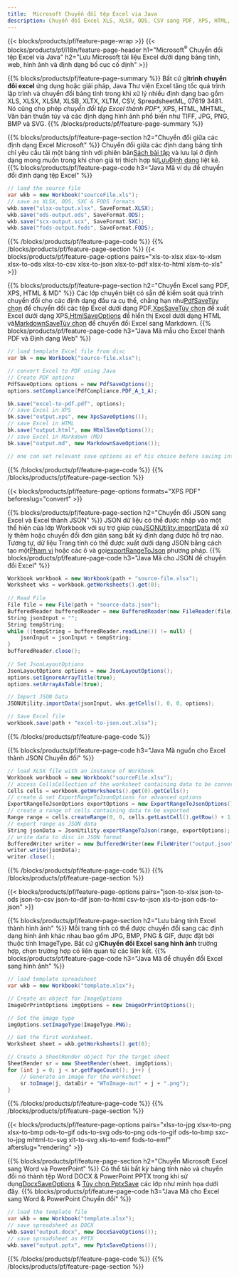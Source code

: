 ```yaml
---
title:  Microsoft Chuyển đổi tệp Excel via Java
description: Chuyển đổi Excel XLS, XLSX, ODS, CSV sang PDF, XPS, HTML, JPEG
---
```

{{< blocks/products/pf/feature-page-wrap >}}
{{< blocks/products/pf/i18n/feature-page-header h1="Microsoft<sup>&reg;</sup> Chuyển đổi tệp Excel via Java" h2="Lưu Microsoft tài liệu Excel dưới dạng bảng tính, web, hình ảnh và định dạng bố cục cố định" >}}

{{% blocks/products/pf/feature-page-summary %}}
 Bất cứ gì**trình chuyển đổi excel** ứng dụng hoặc giải pháp, Java Thư viện Excel tăng tốc quá trình lập trình và chuyển đổi bảng tính trong khi xử lý nhiều định dạng bao gồm XLS, XLSX, XLSM, XLSB, XLTX, XLTM, CSV, SpreadsheetML, 07619 3481. Nó cũng cho phép *chuyển đổi tệp Excel thành PDF**, XPS, HTML, MHTML, Văn bản thuần túy và các định dạng hình ảnh phổ biến như TIFF, JPG, PNG, BMP và SVG.
{{% /blocks/products/pf/feature-page-summary %}}

{{% blocks/products/pf/feature-page-section h2="Chuyển đổi giữa các định dạng Excel Microsoft" %}}
 Chuyển đổi giữa các định dạng bảng tính chỉ yêu cầu tải một bảng tính với phiên bản[Sách bài tập](https://reference.aspose.com/cells/java/com.aspose.cells/Workbook) và lưu lại ở định dạng mong muốn trong khi chọn giá trị thích hợp từ[LưuĐịnh dạng](https://reference.aspose.com/cells/java/com.aspose.cells/SaveFormat) liệt kê.
{{% blocks/products/pf/feature-page-code h3="Java Mã ví dụ để chuyển đổi định dạng tệp Excel" %}}

```cs
// load the source file
var wkb = new Workbook("sourceFile.xls");
// save as XLSX, ODS, SXC & FODS formats
wkb.save("xlsx-output.xlsx", SaveFormat.XLSX);
wkb.save("ods-output.ods", SaveFormat.ODS);
wkb.save("scx-output.scx", SaveFormat.SXC);
wkb.save("fods-output.fods", SaveFormat.FODS);
```
{{% /blocks/products/pf/feature-page-code %}}
{{% /blocks/products/pf/feature-page-section %}}
{{< blocks/products/pf/feature-page-options pairs="xls-to-xlsx xlsx-to-xlsm xlsx-to-ods xlsx-to-csv xlsx-to-json xlsx-to-pdf xlsx-to-html xlsm-to-xls" >}}


{{% blocks/products/pf/feature-page-section h2="Chuyển Excel sang PDF, XPS, HTML & MD" %}}
 Các lớp chuyên biệt có sẵn để kiểm soát quá trình chuyển đổi cho các định dạng đầu ra cụ thể, chẳng hạn như[PdfSaveTùy chọn](https://reference.aspose.com/cells/java/com.aspose.cells/PdfSaveOptions) để chuyển đổi các tệp Excel dưới dạng PDF,[XpsSaveTùy chọn](https://reference.aspose.com/cells/java/com.aspose.cells/XpsSaveOptions) để xuất Excel dưới dạng XPS,[HtmlSaveOptions](https://reference.aspose.com/cells/java/com.aspose.cells/HtmlSaveOptions) để hiển thị Excel dưới dạng HTML và[MarkdownSaveTùy chọn](https://reference.aspose.com/cells/java/com.aspose.cells/MarkdownSaveOptions) để chuyển đổi Excel sang Markdown.
{{% blocks/products/pf/feature-page-code h3="Java Mã mẫu cho Excel thành PDF và Định dạng Web" %}}

```cs
// load template Excel file from disc
var bk = new Workbook("source-file.xlsx");

// convert Excel to PDF using Java
// Create PDF options
PdfSaveOptions options = new PdfSaveOptions();
options.setCompliance(PdfCompliance.PDF_A_1_A);

bk.save("excel-to-pdf.pdf", options);
// save Excel in XPS
bk.save("output.xps", new XpsSaveOptions());
// save Excel in HTML
bk.save("output.html", new HtmlSaveOptions());
// save Excel in Markdown (MD)
bk.save("output.md", new MarkdownSaveOptions());

// one can set relevant save options as of his choice before saving into relevant format
```
{{% /blocks/products/pf/feature-page-code %}}
{{% /blocks/products/pf/feature-page-section %}}

{{< blocks/products/pf/feature-page-options formats="XPS PDF" beforeslug="convert" >}}

{{% blocks/products/pf/feature-page-section h2="Chuyển đổi JSON sang Excel và Excel thành JSON" %}}
 JSON dữ liệu có thể được nhập vào một thể hiện của lớp Workbook với sự trợ giúp của[JSONUtility.importData](https://reference.aspose.com/cells/java/com.aspose.cells/jsonutility#importData) để xử lý thêm hoặc chuyển đổi đơn giản sang bất kỳ định dạng được hỗ trợ nào. Tương tự, dữ liệu Trang tính có thể được xuất dưới dạng JSON bằng cách tạo một[Phạm vi](https://reference.aspose.com/cells/java/com.aspose.cells/range) hoặc các ô và gọi[exportRangeToJson](https://reference.aspose.com/cells/java/com.aspose.cells/jsonutility) phương pháp.
{{% blocks/products/pf/feature-page-code h3="Java Mã cho JSON để chuyển đổi Excel" %}}
```cs
Workbook workbook = new Workbook(path + "source-file.xlsx");
Worksheet wks = workbook.getWorksheets().get(0);
		
// Read File
File file = new File(path + "source-data.json");
BufferedReader bufferedReader = new BufferedReader(new FileReader(file));
String jsonInput = "";
String tempString;
while ((tempString = bufferedReader.readLine()) != null) {
	jsonInput = jsonInput + tempString; 
}
bufferedReader.close();
							
// Set JsonLayoutOptions
JsonLayoutOptions options = new JsonLayoutOptions();
options.setIgnoreArrayTitle(true);
options.setArrayAsTable(true);

// Import JSON Data
JSONUtility.importData(jsonInput, wks.getCells(), 0, 0, options);

// Save Excel file
workbook.save(path + "excel-to-json.out.xlsx");
```
{{% /blocks/products/pf/feature-page-code %}}

{{% blocks/products/pf/feature-page-code h3="Java Mã nguồn cho Excel thành JSON Chuyển đổi" %}}
```cs
// load XLSX file with an instance of Workbook
Workbook workbook = new Workbook("sourceFile.xlsx");
// access CellsCollection of the worksheet containing data to be converted
Cells cells = workbook.getWorksheets().get(0).getCells();
// create & set ExportRangeToJsonOptions for advanced options
ExportRangeToJsonOptions exportOptions = new ExportRangeToJsonOptions();
// create a range of cells containing data to be exported
Range range = cells.createRange(0, 0, cells.getLastCell().getRow() + 1, cells.getLastCell().getColumn() + 1);
// export range as JSON data
String jsonData = JsonUtility.exportRangeToJson(range, exportOptions);
// write data to disc in JSON format
BufferedWriter writer = new BufferedWriter(new FileWriter("output.json"));
writer.write(jsonData);
writer.close();    
```
{{% /blocks/products/pf/feature-page-code %}}
{{% /blocks/products/pf/feature-page-section %}}

{{< blocks/products/pf/feature-page-options pairs="json-to-xlsx json-to-ods json-to-csv json-to-dif json-to-html csv-to-json xls-to-json ods-to-json" >}}

{{% blocks/products/pf/feature-page-section h2="Lưu bảng tính Excel thành hình ảnh" %}}
 Mỗi trang tính có thể được chuyển đổi sang các định dạng hình ảnh khác nhau bao gồm JPG, BMP, PNG & GIF, được đặt bởi thuộc tính ImageType. Bất cứ gì**Chuyển đổi Excel sang hình ảnh** trường hợp, chọn trường hợp có liên quan từ các liên kết.
{{% blocks/products/pf/feature-page-code h3="Java Mã để chuyển đổi Excel sang hình ảnh" %}}
```cs
// load template spreadsheet
var wkb = new Workbook("template.xlsx");

// Create an object for ImageOptions
ImageOrPrintOptions imgOptions = new ImageOrPrintOptions();

// Set the image type
imgOptions.setImageType(ImageType.PNG);

// Get the first worksheet.
Worksheet sheet = wkb.getWorksheets().get(0);

// Create a SheetRender object for the target sheet
SheetRender sr = new SheetRender(sheet, imgOptions);
for (int j = 0; j < sr.getPageCount(); j++) {
	// Generate an image for the worksheet
	sr.toImage(j, dataDir + "WToImage-out" + j + ".png");
}
```
{{% /blocks/products/pf/feature-page-code %}}
{{% /blocks/products/pf/feature-page-section %}}

{{< blocks/products/pf/feature-page-options pairs="xlsx-to-jpg xlsx-to-png xlsx-to-bmp ods-to-gif ods-to-svg ods-to-png ods-to-gif ods-to-bmp sxc-to-jpg mhtml-to-svg xlt-to-svg xls-to-emf fods-to-emf" afterslug="rendering" >}}

{{% blocks/products/pf/feature-page-section h2="Chuyển Microsoft Excel sang Word và PowerPoint" %}}
 Có thể tải bất kỳ bảng tính nào và chuyển đổi nó thành tệp Word DOCX & PowerPoint PPTX trong khi sử dụng[DocxSaveOptions](https://reference.aspose.com/cells/java/com.aspose.cells/DocxSaveOptions) & [Tùy chọn PptxSave](https://reference.aspose.com/cells/java/com.aspose.cells/PptxSaveOptions) các lớp như minh họa dưới đây.
{{% blocks/products/pf/feature-page-code h3="Java Mã cho Excel sang Word & PowerPoint Chuyển đổi" %}}
```cs
// load the template file
var wkb = new Workbook("template.xlsx");
// save spreadsheet as DOCX
wkb.save("output.docx", new DocxSaveOptions());
// save spreadsheet as PPTX
wkb.save("output.pptx", new PptxSaveOptions());
```
{{% /blocks/products/pf/feature-page-code %}}
{{% /blocks/products/pf/feature-page-section %}}
